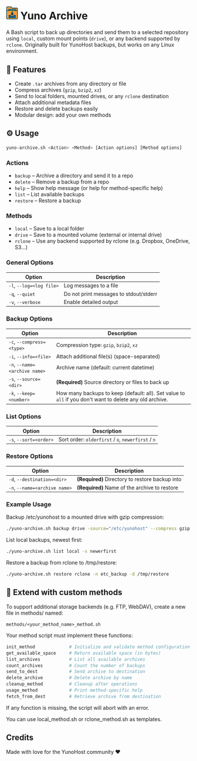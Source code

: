 <h1>
  <img src="./logo.png" width="32px" alt="Logo of Yuno Archive">
  Yuno Archive
</h1>

A Bash script to back up directories and send them to a selected repository using `local`, custom mount points (`drive`), or any backend supported by `rclone`. Originally built for YunoHost backups, but works on any Linux environment.


## 🧰 Features

- Create `.tar` archives from any directory or file
- Compress archives (`gzip`, `bzip2`, `xz`)
- Send to local folders, mounted drives, or any `rclone` destination
- Attach additional metadata files
- Restore and delete backups easily
- Modular design: add your own methods

## ⚙️ Usage

```bash
yuno-archive.sh <Action> <Method> [Action options] [Method options]
```

### Actions

- `backup` – Archive a directory and send it to a repo
- `delete` – Remove a backup from a repo
- `help` – Show help message (or help <Method> for method-specific help)
- `list` – List available backups
- `restore` – Restore a backup

### Methods

- `local` – Save to a local folder
- `drive` – Save to a mounted volume (external or internal drive)
- `rclone` – Use any backend supported by rclone (e.g. Dropbox, OneDrive, S3...)

### General Options

Option|Description
------|-----------
`-l`, `--log=<log file>`|Log messages to a file|
`-q`, `--quiet`|Do not print messages to stdout/stderr
`-v`, `--verbose`|Enable detailed output

### Backup Options

Option|Description
------|-----------
`-c`, `--compress=<type>`|Compression type: `gzip`, `bzip2`, `xz`
`-i`, `--info=<file>`|Attach additional file(s) (space-separated)
`-n`, `--name=<archive name>`|Archive name (default: current datetime)
`-s`, `--source=<dir>`|**(Required)** Source directory or files to back up
`-k`, `--keep=<number>`|How many backups to keep (default: all). Set value to `all` if you don't want to delete any old archive.

### List Options

Option|Description
------|-----------
`-s`, `--sort=<order>`|Sort order: `olderfirst` / `o`, `newerfirst` / `n`

### Restore Options
Option|Description
------|-----------
`-d`, `--destination=<dir>`|**(Required)** Directory to restore backup into
`-n`, `--name=<archive name>`|**(Required)** Name of the archive to restore

### Example Usage

Backup /etc/yunohost to a mounted drive with gzip compression:
```bash
./yuno-archive.sh backup drive -source="/etc/yunohost" --compress gzip -n etc_backup
```
List local backups, newest first:
```bash
./yuno-archive.sh list local -s newerfirst
```
Restore a backup from rclone to /tmp/restore:
```bash
./yuno-archive.sh restore rclone -n etc_backup -d /tmp/restore
```

## 🧩 Extend with custom methods

To support additional storage backends (e.g. FTP, WebDAV), create a new file in methods/ named:
```
methods/<your_method_name>_method.sh
```
Your method script must implement these functions:
```bash
init_method             # Initialize and validate method configuration
get_available_space     # Return available space (in bytes)
list_archives           # List all available archives
count_archives          # Count the number of backups
send_to_dest            # Send archive to destination
delete_archive          # Delete archive by name
cleanup_method          # Cleanup after operations
usage_method            # Print method-specific help
fetch_from_dest         # Retrieve archive from destination
```
If any function is missing, the script will abort with an error.

You can use local_method.sh or rclone_method.sh as templates.

## Credits

Made with love for the YunoHost community ❤️
